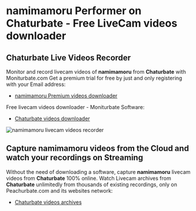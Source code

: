 # namimamoru Performer on Chaturbate - Free LiveCam videos downloader

## Chaturbate Live Videos Recorder

Monitor and record livecam videos of **namimamoru** from **Chaturbate** with Moniturbate.com
Get a premium trial for free by just and only registering with your Email address:
* [namimamoru Premium videos downloader](https://moniturbate.com/request-demo-licence-key.html)

Free livecam videos downloader - Moniturbate Software:
* [Chaturbate videos downloader](https://moniturbate.com/moniturbate-download-software.html)

![namimamoru livecam videos recorder](https://peachurnet.com/templates/moniturbate-software.png)


## Capture namimamoru videos from the Cloud and watch your recordings on Streaming

Without the need of downloading a software, capture **namimamoru** livecam videos from **Chaturbate** 100% online.
Watch Livecam archives from **Chaturbate** unlimitedly from thousands of existing recordings, only on Peachurbate.com and its websites network:
* [Chaturbate videos archives](https://peachurnet.com/)